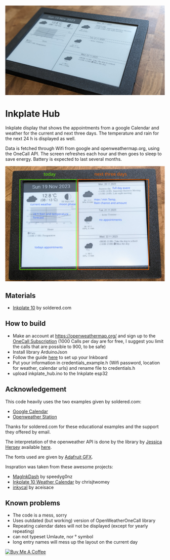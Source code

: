 

![splash](img/splash.png)


# Inkplate Hub

Inkplate display that shows the appointments from a google Calendar and weather for the current and next three days. The temperature and rain for the next 24 h is displayed as well. 

Data is fetched through Wifi from google and openweathermap.org, using the OneCall API.
The screen refreshes each hour and then goes to sleep to save energy. Battery is expected to last several months. 

![splash](img/info.png)

## Materials
- [Inkplate 10](https://soldered.com/product/inkplate-10-9-7-e-paper-board-copy/) by soldered.com


## How to build
- Make an account at https://openweathermap.org/ and sign up to the [OneCall Subscription](https://openweathermap.org/api/one-call-3) (1000 Calls per day are for free, I suggest you limit the calls that are possible to 900, to be safe)
- Install library ArduinoJson
- Follow the guide [here](https://github.com/SolderedElectronics/Inkplate-Arduino-library) to set up your Inkboard
- Put your information in credentials_example.h (Wifi password, location for weather, calendar urls) and rename file to credentials.h
- upload inkplate_hub.ino to the Inkplate esp32

## Acknowledgement

This code heavily uses the two examples given by soldered.com:
- [Google Calendar](https://github.com/SolderedElectronics/Inkplate-Arduino-library/tree/master/examples/Inkplate10/Projects/Inkplate10_Google_Calendar)
- [Openweather Station](https://github.com/SolderedElectronics/Inkplate-Arduino-library/tree/master/examples/Inkplate10/Projects/Inkplate10_OpenWeather_Station)

Thanks for soldered.com for these educational examples and the support they offered by email.

The interpretation of the openweather API is done by the library by [Jessica Hersey](https://github.com/JHershey69) available [here](https://github.com/JHershey69/OpenWeatherOneCall).

The fonts used are given by [Adafruit GFX](https://github.com/adafruit/Adafruit-GFX-Library). 

Inspration was taken from these awesome projects: 
- [MagInkDash](https://github.com/speedyg0nz/MagInkDash) by speedyg0nz
- [Inkplate 10 Weather Calendar](https://github.com/chrisjtwomey/inkplate10-weather-cal) by chrisjtwomey 
- [inkycal](https://github.com/aceinnolab/Inkycal) by aceisace



## Known problems
- The code is a mess, sorry
- Uses outdated (but working) version of OpenWeatherOneCall  library
- Repeating calendar dates will not be displayed (except for yearly repeating)
- can not typeset Umlaute, nor ° symbol
- long entry names will mess up the layout on the current day

<a href="https://www.buymeacoffee.com/dogerber" target="_blank"><img src="https://www.buymeacoffee.com/assets/img/custom_images/orange_img.png" alt="Buy Me A Coffee" style="height: 41px !important;width: 174px !important;box-shadow: 0px 3px 2px 0px rgba(190, 190, 190, 0.5) !important;-webkit-box-shadow: 0px 3px 2px 0px rgba(190, 190, 190, 0.5) !important;" ></a>
